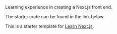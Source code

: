 Learning experience in creating a Next.js front end. 

The starter code can be found in the link below

This is a starter template for [Learn Next.js](https://nextjs.org/learn).


